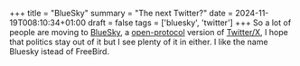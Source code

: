 +++
title = "BlueSky"
summary = "The next Twitter?"
date = 2024-11-19T008:10:34+01:00
draft = false
tags = ['bluesky', 'twitter']
+++
So a lot of people are moving to [BlueSky](https://bsky.app/), a [open-protocol](https://bsky.app/profile/jay.bsky.team/post/3lbd2eaura22r) version of [Twitter/X](https://x.com/), I hope that politics stay out of it but I see plenty of it in either. I like the name Bluesky istead of FreeBird.
